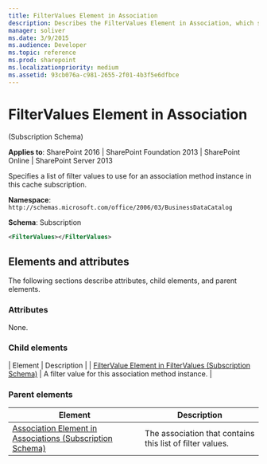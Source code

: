 ```yaml
---
title: FilterValues Element in Association
description: Describes the FilterValues Element in Association, which specifies a list of filter values to use for an association method instance in this cache subscription.
manager: soliver
ms.date: 3/9/2015
ms.audience: Developer
ms.topic: reference
ms.prod: sharepoint
ms.localizationpriority: medium
ms.assetid: 93cb076a-c981-2655-2f01-4b3f5e6dfbce
---
```


# FilterValues Element in Association 

(Subscription Schema)

**Applies to**: SharePoint 2016 | SharePoint Foundation 2013 | SharePoint Online | SharePoint Server 2013

Specifies a list of filter values to use for an association method instance in this cache subscription.

**Namespace**: `http://schemas.microsoft.com/office/2006/03/BusinessDataCatalog`

**Schema**: Subscription

```XML
<FilterValues></FilterValues>
```

## Elements and attributes

The following sections describe attributes, child elements, and parent elements.

### Attributes

None.

### Child elements

| Element | Description |
| [FilterValue Element in FilterValues (Subscription Schema)](filtervalue-element-in-filtervalues-subscription-schema.md) | A filter value for this association method instance. |

### Parent elements

| Element | Description |
|---------|-------------|
| [Association Element in Associations (Subscription Schema)](association-element-in-associations-subscription-schema.md) | The association that contains this list of filter values. |








